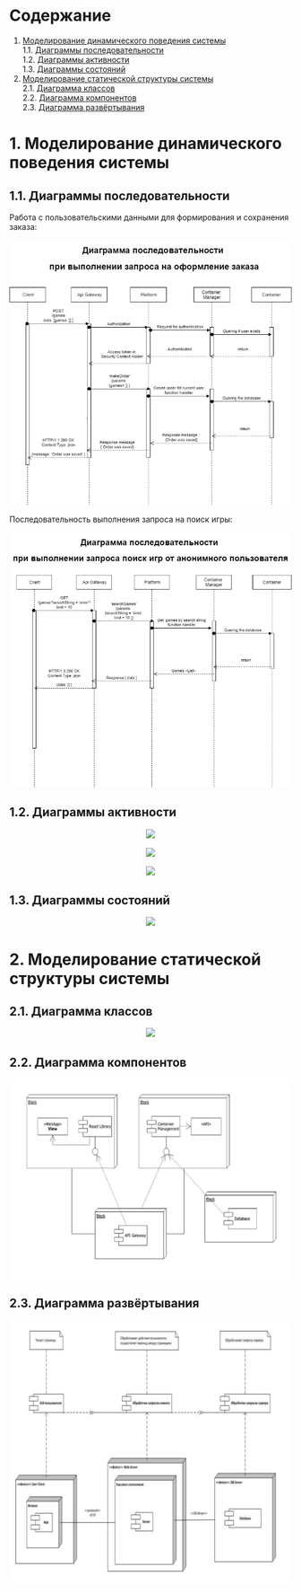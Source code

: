 # Содержание
1. [Моделирование динамического поведения системы](#1)  
1.1. [Диаграммы последовательности](#1.1)  
1.2. [Диаграммы активности](#1.2)   
1.3. [Диаграммы состояний](#1.3)  
2. [Моделирование статической структуры системы](#2)  
2.1. [Диаграмма классов](#2.1)  
2.2. [Диаграмма компонентов](#2.2)  
2.3. [Диаграмма развёртывания](#2.3)  

<a name="1"/>

#  1. Моделирование динамического поведения системы

<a name="1.1"/>

##  1.1. Диаграммы последовательности

Работа с пользовательскими данными для формирования и сохранения заказа:

![Работа с пользовательскими данными](images/Order_sequance.png)

Последовательность выполнения запроса на поиск игры:

![Поиск](images/Search_sequance.png)

<a name="1.2"/>

##  1.2. Диаграммы активности

<p align="center">
  <img src="https://github.com/Lst11/PlayHard/blob/diagram/diagrams/images/Catalog_algorithm.png">
</p>

<p align="center">
  <img src="https://github.com/Lst11/PlayHard/blob/diagram/diagrams/images/Registration_algorithm.png">
</p>

<p align="center">
  <img src="https://github.com/Lst11/PlayHard/blob/diagram/diagrams/images/Order_algorithm.png">
</p>

<a name="1.3"/>

##  1.3. Диаграммы состояний

<p align="center">
  <img src="https://github.com/Lst11/PlayHard/blob/diagram/diagrams/images/Use_cases_diagram.png">
</p>

#  2. Моделирование статической структуры системы

<a name="2.1"/>

##  2.1. Диаграмма классов

<p align="center">
  <img src="https://github.com/Lst11/PlayHard/blob/diagram/diagrams/images/Class_diagram.png">
</p>

<a name="2.2"/>

##  2.2. Диаграмма компонентов

![Диаграмма компонентов](images/Component_diagram.jpg)

<a name="2.3"/>

##  2.3. Диаграмма развёртывания

![Диаграмма развёртывания](images/Deployment_diagram.jpg)
